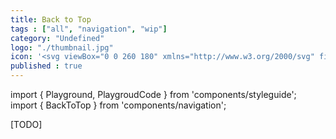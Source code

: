```yaml
---
title: Back to Top
tags : ["all", "navigation", "wip"]
category: "Undefined"
logo: "./thumbnail.jpg"
icon: '<svg viewBox="0 0 260 180" xmlns="http://www.w3.org/2000/svg" fill="none"><rect width="260" height="180" fill="var(--color-bg)"></rect><circle cx="210" cy="129" r="32" fill="var(--color-contrast-high)"></circle><path d="M221.25 134.25L210 123L198.75 134.25" stroke="var(--color-bg)" stroke-width="2" stroke-miterlimit="10" stroke-linecap="round" stroke-linejoin="round"></path></svg>'
published : true
---
```

import { Playground, PlaygroudCode } from 'components/styleguide';
import { BackToTop } from 'components/navigation';

[TODO]

<BackToTop isFixed={false} />

<BackToTop isFixed={true} />
